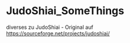 # JudoShiai_SomeThings
diverses zu JudoShiai - Original auf https://sourceforge.net/projects/judoshiai/
